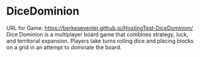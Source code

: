 # DiceDominion
URL for Game: https://berkesevenler.github.io/HostingTest-DiceDominion/
Dice Dominion is a multiplayer board game that combines strategy, luck, and territorial expansion. Players take turns rolling dice and placing blocks on a grid in an attempt to dominate the board.

